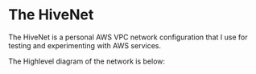 # The HiveNet

The HiveNet is a personal AWS VPC network configuration that I use for testing and experimenting with AWS services.

The Highlevel diagram of the network is below: